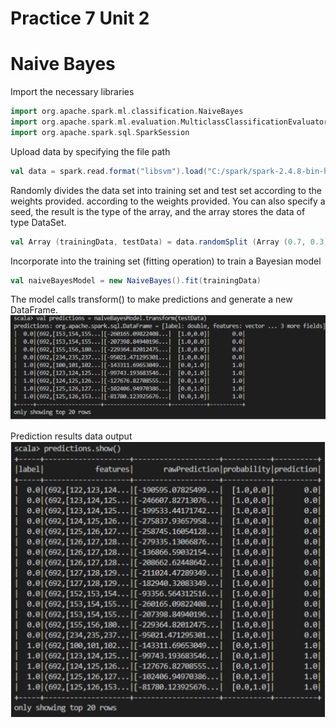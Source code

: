 # Practice 7 Unit 2
# Naive Bayes

Import the necessary libraries

```scala
import org.apache.spark.ml.classification.NaiveBayes
import org.apache.spark.ml.evaluation.MulticlassClassificationEvaluator
import org.apache.spark.sql.SparkSession
```

Upload data by specifying the file path

```scala
val data = spark.read.format("libsvm").load("C:/spark/spark-2.4.8-bin-hadoop2.7/data/mllib/sample_libsvm_data.txt")
```

Randomly divides the data set into training set and test set according to the weights provided. according to the weights provided. You can also specify a seed, the result is the type of the array, and the array stores the data of type DataSet.

```scala
val Array (trainingData, testData) = data.randomSplit (Array (0.7, 0.3), 100L)
```

Incorporate into the training set (fitting operation) to train a Bayesian model

```scala
val naiveBayesModel = new NaiveBayes().fit(trainingData)
```

The model calls transform() to make predictions and generate a new DataFrame.
![](https://github.com/gregorio1297/DatosMasivos/blob/Unit2/Practices/Practice7/P71.PNG)

Prediction results data output
![](https://github.com/gregorio1297/DatosMasivos/blob/Unit2/Practices/Practice7/P72.PNG)

